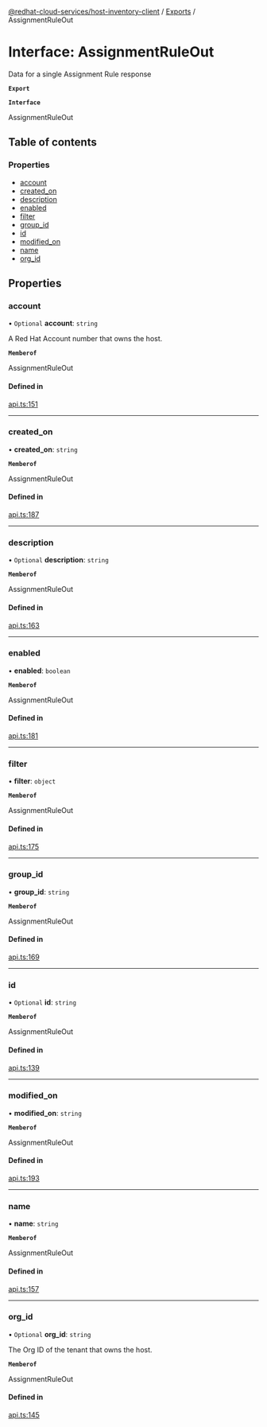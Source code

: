 [@redhat-cloud-services/host-inventory-client](../README.md) / [Exports](../modules.md) / AssignmentRuleOut

# Interface: AssignmentRuleOut

Data for a single Assignment Rule response

**`Export`**

**`Interface`**

AssignmentRuleOut

## Table of contents

### Properties

- [account](AssignmentRuleOut.md#account)
- [created\_on](AssignmentRuleOut.md#created_on)
- [description](AssignmentRuleOut.md#description)
- [enabled](AssignmentRuleOut.md#enabled)
- [filter](AssignmentRuleOut.md#filter)
- [group\_id](AssignmentRuleOut.md#group_id)
- [id](AssignmentRuleOut.md#id)
- [modified\_on](AssignmentRuleOut.md#modified_on)
- [name](AssignmentRuleOut.md#name)
- [org\_id](AssignmentRuleOut.md#org_id)

## Properties

### account

• `Optional` **account**: `string`

A Red Hat Account number that owns the host.

**`Memberof`**

AssignmentRuleOut

#### Defined in

[api.ts:151](https://github.com/mkholjuraev/javascript-clients/blob/master/packages/host-inventory/api.ts#L151)

___

### created\_on

• **created\_on**: `string`

**`Memberof`**

AssignmentRuleOut

#### Defined in

[api.ts:187](https://github.com/mkholjuraev/javascript-clients/blob/master/packages/host-inventory/api.ts#L187)

___

### description

• `Optional` **description**: `string`

**`Memberof`**

AssignmentRuleOut

#### Defined in

[api.ts:163](https://github.com/mkholjuraev/javascript-clients/blob/master/packages/host-inventory/api.ts#L163)

___

### enabled

• **enabled**: `boolean`

**`Memberof`**

AssignmentRuleOut

#### Defined in

[api.ts:181](https://github.com/mkholjuraev/javascript-clients/blob/master/packages/host-inventory/api.ts#L181)

___

### filter

• **filter**: `object`

**`Memberof`**

AssignmentRuleOut

#### Defined in

[api.ts:175](https://github.com/mkholjuraev/javascript-clients/blob/master/packages/host-inventory/api.ts#L175)

___

### group\_id

• **group\_id**: `string`

**`Memberof`**

AssignmentRuleOut

#### Defined in

[api.ts:169](https://github.com/mkholjuraev/javascript-clients/blob/master/packages/host-inventory/api.ts#L169)

___

### id

• `Optional` **id**: `string`

**`Memberof`**

AssignmentRuleOut

#### Defined in

[api.ts:139](https://github.com/mkholjuraev/javascript-clients/blob/master/packages/host-inventory/api.ts#L139)

___

### modified\_on

• **modified\_on**: `string`

**`Memberof`**

AssignmentRuleOut

#### Defined in

[api.ts:193](https://github.com/mkholjuraev/javascript-clients/blob/master/packages/host-inventory/api.ts#L193)

___

### name

• **name**: `string`

**`Memberof`**

AssignmentRuleOut

#### Defined in

[api.ts:157](https://github.com/mkholjuraev/javascript-clients/blob/master/packages/host-inventory/api.ts#L157)

___

### org\_id

• `Optional` **org\_id**: `string`

The Org ID of the tenant that owns the host.

**`Memberof`**

AssignmentRuleOut

#### Defined in

[api.ts:145](https://github.com/mkholjuraev/javascript-clients/blob/master/packages/host-inventory/api.ts#L145)
